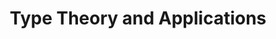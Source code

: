 ---
type: unpub
authors:
  - Harley Eades III
title: "Type Theory and Applications"
note: "Ph.D. Comprehensive Exam"
year: 2012
resource:
 type: pdf
 pdf-url: includes/pubs/comp.pdf
---